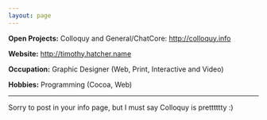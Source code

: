 ```yaml
---
layout: page
---
```




**Open Projects:**
Colloquy and General/ChatCore: http://colloquy.info

**Website:** http://timothy.hatcher.name

**Occupation:** Graphic Designer (Web, Print, Interactive and Video)

**Hobbies:** Programming (Cocoa, Web)

----

Sorry to post in your info page, but I must say Colloquy is pretttttty :)
